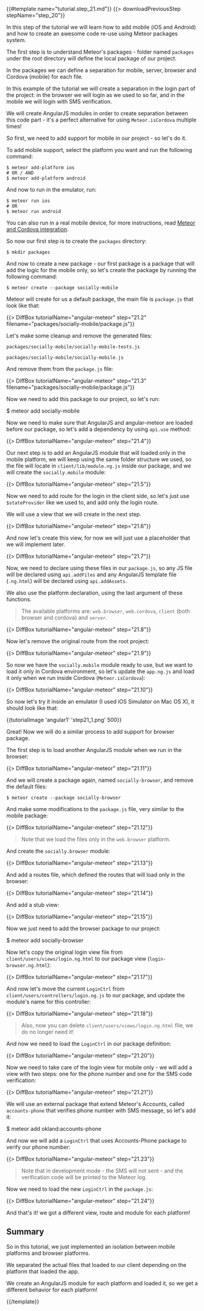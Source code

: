 {{#template name="tutorial.step_21.md"}}
{{> downloadPreviousStep stepName="step_20"}}

In this step of the tutorial we will learn how to add mobile (iOS and Android) and how to create an awesome code re-use using Meteor packages system.

The first step is to understand Meteor's packages - folder named `packages` under the root directory will define the local package of our project.

In the packages we can define a separation for mobile, server, browser and Cordova (mobile) for each file.

In this example of the tutorial we will create a separation in the login part of the project: in the browser we will login as we used to so far, and in the mobile we will login with SMS verification.

We will create AngularJS modules in order to create separation between this code part - it's a perfect alternative for using `Meteor.isCordova` multiple times!

So first, we need to add support for mobile in our project - so let's do it.

To add mobile support, select the platform you want and run the following command:

    $ meteor add-platform ios
    # OR / AND
    $ meteor add-platform android

And now to run in the emulator, run:

    $ meteor run ios
    # OR
    $ meteor run android

You can also run in a real mobile device, for more instructions, read [Meteor and Cordova integration](https://github.com/meteor/meteor/wiki/Meteor-Cordova-integration).

So now our first step is to create the `packages` directory:

    $ mkdir packages

And now to create a new package - our first package is a package that will add the logic for the mobile only, so let's create the package by running the following command:

    $ meteor create --package socially-mobile

Meteor will create for us a default package, the main file is `package.js` that look like that:

{{> DiffBox tutorialName="angular-meteor" step="21.2" filename="packages/socially-mobile/package.js"}}

Let's make some cleanup and remove the generated files:

`packages/socially-mobile/socially-mobile-tests.js`

`packages/socially-mobile/socially-mobile.js`

And remove them from the `package.js` file:

{{> DiffBox tutorialName="angular-meteor" step="21.3" filename="packages/socially-mobile/package.js"}}

Now we need to add this package to our project, so let's run:

  $ meteor add socially-mobile

Now we need to make sure that AngularJS and angular-meteor are loaded before our package, so let's add a dependency by using `api.use` method:

{{> DiffBox tutorialName="angular-meteor" step="21.4"}}

Our next step is to add an AngularJS module that will loaded only in the mobile platform, we will keep using the same folder structure we used, so the file will locate in `client/lib/module.ng.js` inside our package, and we will create the `socially.mobile` module:

{{> DiffBox tutorialName="angular-meteor" step="21.5"}}

Now we need to add route for the login in the client side, so let's just use `$stateProvider` like we used to, and add only the login route.

We will use a view that we will create in the next step.

{{> DiffBox tutorialName="angular-meteor" step="21.6"}}

And now let's create this view, for now we will just use a placeholder that we will implement later.

{{> DiffBox tutorialName="angular-meteor" step="21.7"}}

Now, we need to declare using these files in our `package.js`, so any JS file will be declared using `api.addFiles` and any AngularJS template file (`.ng.html`) will be declared using `api.addAssets`.

We also use the platform declaration, using the last argument of these functions.

> The available platforms are: `web.browser`, `web.cordova`, `client` (both browser and cordova) and `server`.

{{> DiffBox tutorialName="angular-meteor" step="21.8"}}

Now let's remove the original route from the root project:

{{> DiffBox tutorialName="angular-meteor" step="21.9"}}

So now we have the `socially.mobile` module ready to use, but we want to load it only in Cordova environment, so let's update the `app.ng.js` and load it only when we run inside Cordova (`Meteor.isCordova`):

{{> DiffBox tutorialName="angular-meteor" step="21.10"}}

So now let's try it inside an emulator (I used iOS Simulator on Mac OS X), it should look like that:

{{tutorialImage 'angular1' 'step21_1.png' 500}}

Great! Now we will do a similar process to add support for browser package.

The first step is to load another AngularJS module when we run in the browser:

{{> DiffBox tutorialName="angular-meteor" step="21.11"}}

And we will create a package again, named `socially-browser`, and remove the default files:

    $ meteor create --package socially-browser

And make some modifications to the `package.js` file, very similar to the mobile package:

{{> DiffBox tutorialName="angular-meteor" step="21.12"}}

> Note that we load the files only in the `web.browser` platform.

And create the `socially.browser` module:

{{> DiffBox tutorialName="angular-meteor" step="21.13"}}

And add a routes file, which defined the routes that will load only in the browser:

{{> DiffBox tutorialName="angular-meteor" step="21.14"}}

And add a stub view:

{{> DiffBox tutorialName="angular-meteor" step="21.15"}}

Now we just need to add the browser package to our project:

  $ meteor add socially-browser

Now let's copy the original login view file from `client/users/views/login.ng.html` to our package view (`login-browser.ng.html`):

{{> DiffBox tutorialName="angular-meteor" step="21.17"}}

And now let's move the current `LoginCtrl` from `client/users/controllers/login.ng.js` to our package, and update the module's name for this controller:

{{> DiffBox tutorialName="angular-meteor" step="21.18"}}

> Also, now you can delete `client/users/views/login.ng.html` file, we do no longer need it!

And now we need to load the `LoginCtrl` in our package definition:

{{> DiffBox tutorialName="angular-meteor" step="21.20"}}

Now we need to take care of the login view for mobile only - we will add a view with two steps: one for the phone number and one for the SMS code verification:

{{> DiffBox tutorialName="angular-meteor" step="21.21"}}

We will use an external package that extend Meteor's Accounts, called `accounts-phone` that verifies phone number with SMS message, so let's add it:

  $ meteor add okland:accounts-phone

And now we will add a `LoginCtrl` that uses Accounts-Phone package to verify our phone number:

{{> DiffBox tutorialName="angular-meteor" step="21.23"}}

> Note that in development mode - the SMS will not sent - and the verification code will be printed to the Meteor log.

Now we need to load the new `LoginCtrl` in the `package.js`:

{{> DiffBox tutorialName="angular-meteor" step="21.24"}}

And that's it! we got a different view, route and module for each platform!

## Summary

So in this tutorial, we just implemented an isolation between mobile platforms and browser platforms.

We separated the actual files that loaded to our client depending on the platform that loaded the app.

We create an AngularJS module for each platform and loaded it, so we get a different behavior for each platform!

{{/template}}
